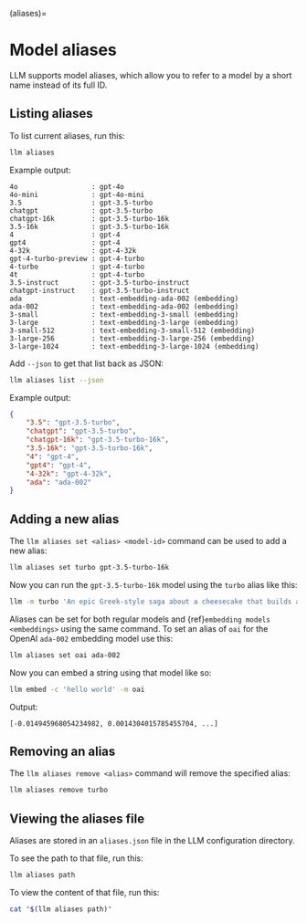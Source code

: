 (aliases)=
# Model aliases

LLM supports model aliases, which allow you to refer to a model by a short name instead of its full ID.

## Listing aliases

To list current aliases, run this:

```bash
llm aliases
```
Example output:

<!-- [[[cog
from click.testing import CliRunner
from llm.cli import cli
result = CliRunner().invoke(cli, ["aliases", "list"])
cog.out("```\n{}```".format(result.output))
]]] -->
```
4o                  : gpt-4o
4o-mini             : gpt-4o-mini
3.5                 : gpt-3.5-turbo
chatgpt             : gpt-3.5-turbo
chatgpt-16k         : gpt-3.5-turbo-16k
3.5-16k             : gpt-3.5-turbo-16k
4                   : gpt-4
gpt4                : gpt-4
4-32k               : gpt-4-32k
gpt-4-turbo-preview : gpt-4-turbo
4-turbo             : gpt-4-turbo
4t                  : gpt-4-turbo
3.5-instruct        : gpt-3.5-turbo-instruct
chatgpt-instruct    : gpt-3.5-turbo-instruct
ada                 : text-embedding-ada-002 (embedding)
ada-002             : text-embedding-ada-002 (embedding)
3-small             : text-embedding-3-small (embedding)
3-large             : text-embedding-3-large (embedding)
3-small-512         : text-embedding-3-small-512 (embedding)
3-large-256         : text-embedding-3-large-256 (embedding)
3-large-1024        : text-embedding-3-large-1024 (embedding)
```
<!-- [[[end]]] -->

Add `--json` to get that list back as JSON:

```bash
llm aliases list --json
```
Example output:
```json
{
    "3.5": "gpt-3.5-turbo",
    "chatgpt": "gpt-3.5-turbo",
    "chatgpt-16k": "gpt-3.5-turbo-16k",
    "3.5-16k": "gpt-3.5-turbo-16k",
    "4": "gpt-4",
    "gpt4": "gpt-4",
    "4-32k": "gpt-4-32k",
    "ada": "ada-002"
}
```

## Adding a new alias

The `llm aliases set <alias> <model-id>` command can be used to add a new alias:

```bash
llm aliases set turbo gpt-3.5-turbo-16k
```
Now you can run the `gpt-3.5-turbo-16k` model using the `turbo` alias like this:

```bash
llm -m turbo 'An epic Greek-style saga about a cheesecake that builds a SQL database from scratch'
```
Aliases can be set for both regular models and {ref}`embedding models <embeddings>` using the same command. To set an alias of `oai` for the OpenAI `ada-002` embedding model use this:
```bash
llm aliases set oai ada-002
```
Now you can embed a string using that model like so:
```bash
llm embed -c 'hello world' -m oai
```
Output:
```
[-0.014945968054234982, 0.0014304015785455704, ...]
```

## Removing an alias

The `llm aliases remove <alias>` command will remove the specified alias:

```bash
llm aliases remove turbo
```

## Viewing the aliases file

Aliases are stored in an `aliases.json` file in the LLM configuration directory.

To see the path to that file, run this:

```bash
llm aliases path
```
To view the content of that file, run this:

```bash
cat "$(llm aliases path)"
```
